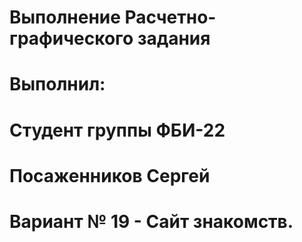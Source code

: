 # Выполнение Расчетно-графического задания

# Выполнил:

# Студент группы ФБИ-22

# Посаженников Сергей

# Вариант № 19 - Сайт знакомств.